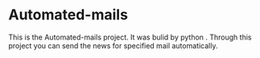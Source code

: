 # Automated-mails

This is the Automated-mails project.
It was bulid by python .
Through this project you can send the news for specified mail automatically.

